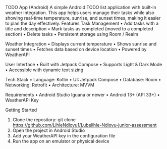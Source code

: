 TODO App (Android)
A simple Android TODO list application with built-in weather integration.
This app helps users manage their tasks while also showing real-time temperature, sunrise, and sunset times, making it easier to plan the day effectively.
Features
Task Management
•	Add tasks with a title and description
•	Mark tasks as completed (moved to a completed section)
•	Delete tasks
•	Persistent storage using Room / Realm

Weather Integration
•	Displays current temperature
•	Shows sunrise and sunset times
•	Fetches data based on device location
•	Powered by WeatherAPI 

User Interface
•	Built with Jetpack Compose
•	Supports Light & Dark Mode
•	Accessible with dynamic text sizing 

Tech Stack
•	Language: Kotlin
•	UI: Jetpack Compose
•	Database: Room 
•	Networking: Retrofit
•	Architecture: MVVM

Requirements
•	Android Studio Iguana or newer
•	Android 13+ (API 33+)
•	WeatherAPI Key 

 Getting Started
1.	Clone the repository: git clone https://github.com/LihleNdlovu1/Lubelihle-Ndlovu-junior-assessment
2.	Open the project in Android Studio
3.	Add your WeatherAPI key in the configuration file
4.	Run the app on an emulator or physical device  

